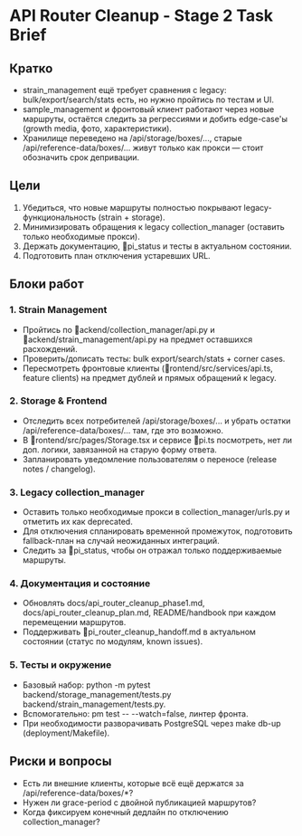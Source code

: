 ﻿# API Router Cleanup - Stage 2 Task Brief

## Кратко
- strain_management ещё требует сравнения с legacy: bulk/export/search/stats есть, но нужно пройтись по тестам и UI.
- sample_management и фронтовый клиент работают через новые маршруты, остаётся следить за регрессиями и добить edge-case'ы (growth media, фото, характеристики).
- Хранилище переведено на /api/storage/boxes/..., старые /api/reference-data/boxes/... живут только как прокси — стоит обозначить срок депривации.

## Цели
1. Убедиться, что новые маршруты полностью покрывают legacy-функциональность (strain + storage).
2. Минимизировать обращения к legacy collection_manager (оставить только необходимые прокси).
3. Держать документацию, pi_status и тесты в актуальном состоянии.
4. Подготовить план отключения устаревших URL.

## Блоки работ
### 1. Strain Management
- Пройтись по ackend/collection_manager/api.py и ackend/strain_management/api.py на предмет оставшихся расхождений.
- Проверить/дописать тесты: bulk export/search/stats + corner cases.
- Пересмотреть фронтовые клиенты (rontend/src/services/api.ts, feature clients) на предмет дублей и прямых обращений к legacy.

### 2. Storage & Frontend
- Отследить всех потребителей /api/storage/boxes/... и убрать остатки /api/reference-data/boxes/... там, где это возможно.
- В rontend/src/pages/Storage.tsx и сервисе pi.ts посмотреть, нет ли доп. логики, завязанной на старую форму ответа.
- Запланировать уведомление пользователям о переносе (release notes / changelog).

### 3. Legacy collection_manager
- Оставить только необходимые прокси в collection_manager/urls.py и отметить их как deprecated.
- Для отключения спланировать временной промежуток, подготовить fallback-план на случай неожиданных интеграций.
- Следить за pi_status, чтобы он отражал только поддерживаемые маршруты.

### 4. Документация и состояние
- Обновлять docs/api_router_cleanup_phase1.md, docs/api_router_cleanup_plan.md, README/handbook при каждом перемещении маршрутов.
- Поддерживать pi_router_cleanup_handoff.md в актуальном состоянии (статус по модулям, known issues).

### 5. Тесты и окружение
- Базовый набор: python -m pytest backend/storage_management/tests.py backend/strain_management/tests.py.
- Вспомогательно: 
pm test -- --watch=false, линтер фронта.
- При необходимости разворачивать PostgreSQL через make db-up (deployment/Makefile).

## Риски и вопросы
- Есть ли внешние клиенты, которые всё ещё держатся за /api/reference-data/boxes/*?
- Нужен ли grace-period с двойной публикацией маршрутов?
- Когда фиксируем конечный дедлайн по отключению collection_manager?
